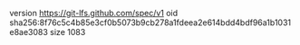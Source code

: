 version https://git-lfs.github.com/spec/v1
oid sha256:8f76c5c4b85e3cf0b5073b9cb278a1fdeea2e614bdd4bdf96a1b1031e8ae3083
size 1083
